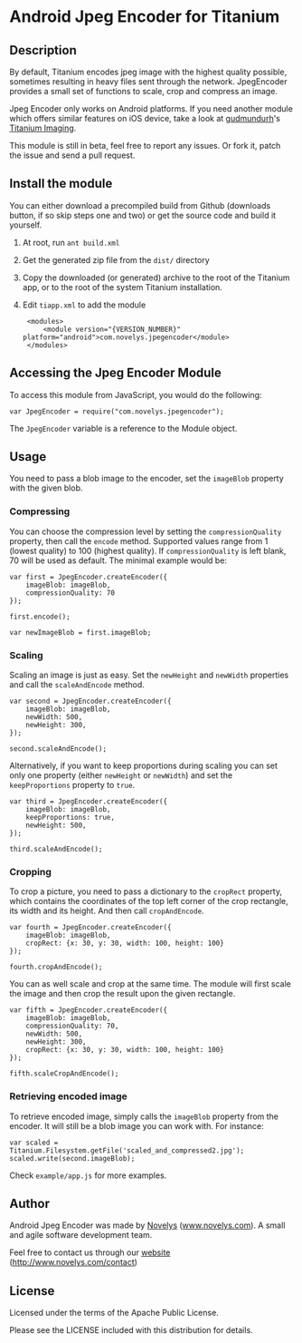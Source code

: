 
# Android Jpeg Encoder for Titanium

## Description

By default, Titanium encodes jpeg image with the highest quality possible, sometimes resulting in heavy files sent through the network. JpegEncoder provides a small set of functions to scale, crop and compress an image.

Jpeg Encoder only works on Android platforms. If you need another module which offers similar features on iOS device, take a look at [gudmundurh](https://github.com/gudmundurh)'s [Titanium Imaging](https://github.com/gudmundurh/titanium-imaging).

This module is still in beta, feel free to report any issues. Or fork it, patch the issue and send a pull request.

## Install the module

You can either download a precompiled build from Github (downloads button, if so skip steps one and two) or get the source code and build it yourself.

1. At root, run `ant build.xml`
2. Get the generated zip file from the `dist/` directory
3. Copy the downloaded (or generated) archive to the root of the Titanium app, or to the root of the system Titanium installation.
4. Edit `tiapp.xml` to add the module

		<modules>
			<module version="{VERSION_NUMBER}" platform="android">com.novelys.jpegencoder</module>
		</modules>

## Accessing the Jpeg Encoder Module

To access this module from JavaScript, you would do the following:

	var JpegEncoder = require("com.novelys.jpegencoder");

The `JpegEncoder` variable is a reference to the Module object.	


## Usage

You need to pass a blob image to the encoder, set the `imageBlob` property with the given blob.

### Compressing

You can choose the compression level by setting the `compressionQuality` property, then call the `encode` method. Supported values range from 1 (lowest quality) to 100 (highest quality). If `compressionQuality` is left blank, 70 will be used as default. The minimal example would be:

	var first = JpegEncoder.createEncoder({
		imageBlob: imageBlob,
		compressionQuality: 70
	});
	
	first.encode();
	
	var newImageBlob = first.imageBlob;

### Scaling

Scaling an image is just as easy. Set the `newHeight` and `newWidth` properties and call the `scaleAndEncode` method.

	var second = JpegEncoder.createEncoder({
		imageBlob: imageBlob,
		newWidth: 500,
		newHeight: 300,
	});

	second.scaleAndEncode();

Alternatively, if you want to keep proportions during scaling you can set only one property (either `newHeight` or `newWidth`) and set the `keepProportions` property to `true`.

	var third = JpegEncoder.createEncoder({
		imageBlob: imageBlob,
		keepProportions: true,
		newHeight: 500,
	});

	third.scaleAndEncode();

### Cropping

To crop a picture, you need to pass a dictionary to the `cropRect` property, which contains the coordinates of the top left corner of the crop rectangle, its width and its height. And then call `cropAndEncode`.

	var fourth = JpegEncoder.createEncoder({
		imageBlob: imageBlob,
		cropRect: {x: 30, y: 30, width: 100, height: 100}
	});

	fourth.cropAndEncode();

You can as well scale and crop at the same time. The module will first scale the image and then crop the result upon the given rectangle.

	var fifth = JpegEncoder.createEncoder({
		imageBlob: imageBlob,
		compressionQuality: 70,
		newWidth: 500,
		newHeight: 300,
		cropRect: {x: 30, y: 30, width: 100, height: 100}
	});

	fifth.scaleCropAndEncode();

### Retrieving encoded image

To retrieve encoded image, simply calls the `imageBlob` property from the encoder. It will still be a blob image you can work with. For instance: 

	var scaled = Titanium.Filesystem.getFile('scaled_and_compressed2.jpg');
	scaled.write(second.imageBlob);

Check `example/app.js` for more examples.

## Author

Android Jpeg Encoder was made by [Novelys](www.novelys.com) (www.novelys.com). A small and agile software development team.

Feel free to contact us through our [website](http://www.novelys.com/contact) (http://www.novelys.com/contact)

## License

Licensed under the terms of the Apache Public License.

Please see the LICENSE included with this distribution for details.
